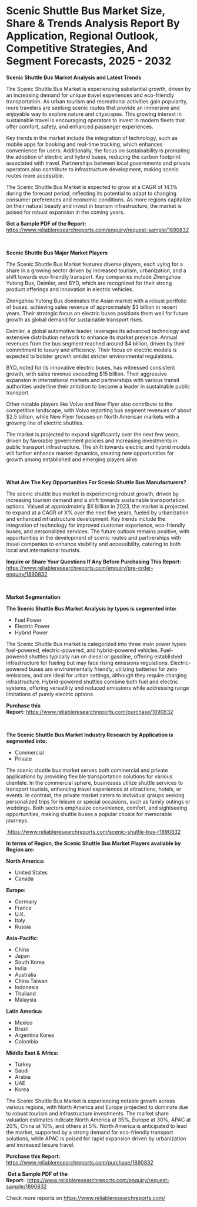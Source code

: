 <p><h1>Scenic Shuttle Bus Market Size, Share & Trends Analysis Report By Application, Regional Outlook, Competitive Strategies, And Segment Forecasts, 2025 - 2032</h1></p><p><strong>Scenic Shuttle Bus Market Analysis and Latest Trends</strong></p>
<p><p>The Scenic Shuttle Bus Market is experiencing substantial growth, driven by an increasing demand for unique travel experiences and eco-friendly transportation. As urban tourism and recreational activities gain popularity, more travelers are seeking scenic routes that provide an immersive and enjoyable way to explore nature and cityscapes. This growing interest in sustainable travel is encouraging operators to invest in modern fleets that offer comfort, safety, and enhanced passenger experiences.</p><p>Key trends in the market include the integration of technology, such as mobile apps for booking and real-time tracking, which enhances convenience for users. Additionally, the focus on sustainability is prompting the adoption of electric and hybrid buses, reducing the carbon footprint associated with travel. Partnerships between local governments and private operators also contribute to infrastructure development, making scenic routes more accessible.</p><p>The Scenic Shuttle Bus Market is expected to grow at a CAGR of 14.1% during the forecast period, reflecting its potential to adapt to changing consumer preferences and economic conditions. As more regions capitalize on their natural beauty and invest in tourism infrastructure, the market is poised for robust expansion in the coming years.</p></p>
<p><strong>Get a Sample PDF of the Report:&nbsp;</strong> <a href="https://www.reliableresearchreports.com/enquiry/request-sample/1890832?utm_campaign=2279&utm_medium=2&utm_source=Github&utm_content=ia&utm_term=31032025&utm_id=scenic-shuttle-bus">https://www.reliableresearchreports.com/enquiry/request-sample/1890832</a></p>
<p>&nbsp;</p>
<p><strong>Scenic Shuttle Bus Major Market Players</strong></p>
<p><p>The Scenic Shuttle Bus Market features diverse players, each vying for a share in a growing sector driven by increased tourism, urbanization, and a shift towards eco-friendly transport. Key companies include Zhengzhou Yutong Bus, Daimler, and BYD, which are recognized for their strong product offerings and innovation in electric vehicles.</p><p>Zhengzhou Yutong Bus dominates the Asian market with a robust portfolio of buses, achieving sales revenue of approximately $3 billion in recent years. Their strategic focus on electric buses positions them well for future growth as global demand for sustainable transport rises. </p><p>Daimler, a global automotive leader, leverages its advanced technology and extensive distribution network to enhance its market presence. Annual revenues from the bus segment reached around $4 billion, driven by their commitment to luxury and efficiency. Their focus on electric models is expected to bolster growth amidst stricter environmental regulations.</p><p>BYD, noted for its innovative electric buses, has witnessed consistent growth, with sales revenue exceeding $15 billion. Their aggressive expansion in international markets and partnerships with various transit authorities underline their ambition to become a leader in sustainable public transport.</p><p>Other notable players like Volvo and New Flyer also contribute to the competitive landscape, with Volvo reporting bus segment revenues of about $2.5 billion, while New Flyer focuses on North American markets with a growing line of electric shuttles. </p><p>The market is projected to expand significantly over the next few years, driven by favorable government policies and increasing investments in public transport infrastructure. The shift towards electric and hybrid models will further enhance market dynamics, creating new opportunities for growth among established and emerging players alike.</p></p>
<p>&nbsp;</p>
<p><strong>What Are The Key Opportunities For Scenic Shuttle Bus Manufacturers?</strong></p>
<p><p>The scenic shuttle bus market is experiencing robust growth, driven by increasing tourism demand and a shift towards sustainable transportation options. Valued at approximately $X billion in 2023, the market is projected to expand at a CAGR of X% over the next five years, fueled by urbanization and enhanced infrastructure development. Key trends include the integration of technology for improved customer experience, eco-friendly buses, and personalized services. The future outlook remains positive, with opportunities in the development of scenic routes and partnerships with travel companies to enhance visibility and accessibility, catering to both local and international tourists.</p></p>
<p><strong>Inquire or Share Your Questions If Any Before Purchasing This Report:</strong> <a href="https://www.reliableresearchreports.com/enquiry/pre-order-enquiry/1890832?utm_campaign=2279&utm_medium=2&utm_source=Github&utm_content=ia&utm_term=31032025&utm_id=scenic-shuttle-bus">https://www.reliableresearchreports.com/enquiry/pre-order-enquiry/1890832</a></p>
<p>&nbsp;</p>
<p><strong>Market Segmentation</strong></p>
<p><strong>The Scenic Shuttle Bus Market Analysis by types is segmented into:</strong></p>
<p><ul><li>Fuel Power</li><li>Electric Power</li><li>Hybrid Power</li></ul></p>
<p><p>The Scenic Shuttle Bus market is categorized into three main power types: fuel-powered, electric-powered, and hybrid-powered vehicles. Fuel-powered shuttles typically run on diesel or gasoline, offering established infrastructure for fueling but may face rising emissions regulations. Electric-powered buses are environmentally friendly, utilizing batteries for zero emissions, and are ideal for urban settings, although they require charging infrastructure. Hybrid-powered shuttles combine both fuel and electric systems, offering versatility and reduced emissions while addressing range limitations of purely electric options.</p></p>
<p><strong>Purchase this Report:&nbsp;</strong><a href="https://www.reliableresearchreports.com/purchase/1890832?utm_campaign=2279&utm_medium=2&utm_source=Github&utm_content=ia&utm_term=31032025&utm_id=scenic-shuttle-bus">https://www.reliableresearchreports.com/purchase/1890832</a></p>
<p>&nbsp;</p>
<p><strong>The Scenic Shuttle Bus Market Industry Research by Application is segmented into:</strong></p>
<p><ul><li>Commercial</li><li>Private</li></ul></p>
<p><p>The scenic shuttle bus market serves both commercial and private applications by providing flexible transportation solutions for various clientele. In the commercial sphere, businesses utilize shuttle services to transport tourists, enhancing travel experiences at attractions, hotels, or events. In contrast, the private market caters to individual groups seeking personalized trips for leisure or special occasions, such as family outings or weddings. Both sectors emphasize convenience, comfort, and sightseeing opportunities, making shuttle buses a popular choice for memorable journeys.</p></p>
<p><a href="https://www.reliableresearchreports.com/scenic-shuttle-bus-r1890832?utm_campaign=2279&utm_medium=2&utm_source=Github&utm_content=ia&utm_term=31032025&utm_id=scenic-shuttle-bus">&nbsp;https://www.reliableresearchreports.com/scenic-shuttle-bus-r1890832</a></p>
<p><strong>In terms of Region, the Scenic Shuttle Bus Market Players available by Region are:</strong></p>
<p>
    <p> <strong> North America: </strong>
        <ul>
            <li>United States</li>
            <li>Canada</li>
        </ul>
        </p> 
    <p> <strong> Europe: </strong>
        <ul>
            <li>Germany</li>
            <li>France</li>
            <li>U.K.</li>
            <li>Italy</li>
            <li>Russia</li>
        </ul>
        </p> 
    <p> <strong> Asia-Pacific: </strong>
        <ul>
            <li>China</li>
            <li>Japan</li>
            <li>South Korea</li>
            <li>India</li>
            <li>Australia</li>
            <li>China Taiwan</li>
            <li>Indonesia</li>
            <li>Thailand</li>
            <li>Malaysia</li>
        </ul>
        </p> 
    <p> <strong> Latin America: </strong>
        <ul>
            <li>Mexico</li>
            <li>Brazil</li>
            <li>Argentina Korea</li>
            <li>Colombia</li>
        </ul>
        </p> 
    <p> <strong> Middle East & Africa: </strong>
        <ul>
            <li>Turkey</li>
            <li>Saudi</li>
            <li>Arabia</li>
            <li>UAE</li>
            <li>Korea</li>
        </ul>
    </p>
    </p>
<p><p>The Scenic Shuttle Bus Market is experiencing notable growth across various regions, with North America and Europe projected to dominate due to robust tourism and infrastructure investments. The market share valuation estimates indicate North America at 35%, Europe at 30%, APAC at 20%, China at 10%, and others at 5%. North America is anticipated to lead the market, supported by a strong demand for eco-friendly transport solutions, while APAC is poised for rapid expansion driven by urbanization and increased leisure travel.</p></p>
<p><strong>Purchase this Report: </strong><a href="https://www.reliableresearchreports.com/purchase/1890832?utm_campaign=2279&utm_medium=2&utm_source=Github&utm_content=ia&utm_term=31032025&utm_id=scenic-shuttle-bus">https://www.reliableresearchreports.com/purchase/1890832</a></p>
<p>&nbsp;<strong>Get a Sample PDF of the Report:&nbsp;&nbsp;</strong><a href="https://www.reliableresearchreports.com/enquiry/request-sample/1890832?utm_campaign=2279&utm_medium=2&utm_source=Github&utm_content=ia&utm_term=31032025&utm_id=scenic-shuttle-bus">https://www.reliableresearchreports.com/enquiry/request-sample/1890832</a></p>
<p><strong></strong></p>
<p>Check more reports on <a href="https://www.reliableresearchreports.com/?utm_campaign=2279&utm_medium=2&utm_source=Github&utm_content=ia&utm_term=31032025&utm_id=scenic-shuttle-bus">https://www.reliableresearchreports.com/</a></p>
